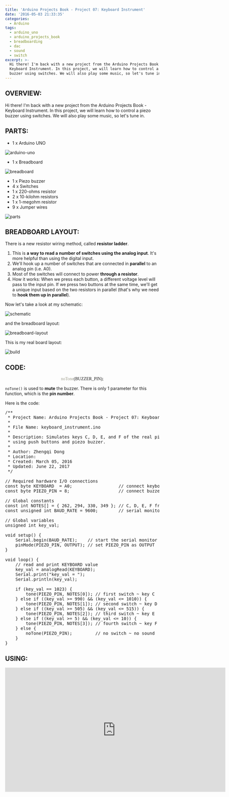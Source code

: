```yaml
---
title: 'Arduino Projects Book - Project 07: Keyboard Instrument'
date: '2016-05-03 21:33:35'
categories:
  - Arduino
tags:
  - arduino_uno
  - arduino_projects_book
  - breadboarding
  - dac
  - sound
  - switch
excerpt: >-
  Hi there! I'm back with a new project from the Arduino Projects Book -
  Keyboard Instrument. In this project, we will learn how to control a piezo
  buzzer using switches. We will also play some music, so let's tune in.
---
```


## **OVERVIEW:**

Hi there! I'm back with a new project from the Arduino Projects Book - Keyboard Instrument. In this project, we will learn how to control a piezo buzzer using switches. We will also play some music, so let's tune in.

## **PARTS:**

- 1 x Arduino UNO

![arduino-uno](/images/arduino-uno.jpg)

- 1 x Breadboard

![breadboard](/images/breadboard.jpg)

- 1 x Piezo buzzer
- 4 x Switches
- 1 x 220-ohms resistor
- 2 x 10-kilohm resistors
- 1 x 1-megohm resistor
- 9 x Jumper wires

![parts](/images/arduino-projects-book-project-07/parts.jpg)

## **BREADBOARD LAYOUT:**

There is a new resistor wiring method, called **resistor ladder**.

1. This is **a way to read a number of switches using the analog input**. It's more helpful than using the digital input.
2. We'll hook up a number of switches that are connected in **parallel** to an analog pin (i.e. A0).
3. Most of the switches will connect to power **through a resistor**.
4. How it works: When we press each button, a different voltage level will pass to the input pin. If we press two buttons at the same time, we'll get a unique input based on the two resistors in parallel (that's why we need to **hook them up in parallel**).

Now let's take a look at my schematic:

![schematic](/images/arduino-projects-book-project-07/schematic.png)

and the breadboard layout:

![breadboard-layout](/images/arduino-projects-book-project-07/breadboard-layout.jpg)

This is my real board layout:

![build](/images/arduino-projects-book-project-07/build.jpg)

## **CODE:**

<p align="center">
  <font face="consolas">
    <font color="9f9f8f">noTone</font>(BUZZER_PIN);
  </font>
</p>

`noTone()` is used to **mute** the buzzer. There is only 1 parameter for this function, which is the **pin number**.

Here is the code: 

<?prettify?>
<pre class="prettyprint cpp-html linenums">
/**
 * Project Name: Arduino Projects Book - Project 07: Keyboard Instrument
 *
 * File Name: keyboard_instrument.ino
 *
 * Description: Simulates keys C, D, E, and F of the real piano
 * using push buttons and piezo buzzer.
 *
 * Author: Zhengqi Dong
 * Location:  
 * Created: March 05, 2016
 * Updated: June 22, 2017
 */

// Required hardware I/O connections
const byte KEYBOARD  = A0;                  // connect keyboard to A0
const byte PIEZO_PIN = 8;                   // connect buzzer to 8

// Global constants
const int NOTES[] = { 262, 294, 330, 349 }; // C, D, E, F frequencies
const unsigned int BAUD_RATE = 9600;        // serial monitor's baud rate

// Global variables
unsigned int key_val;

void setup() {
    Serial.begin(BAUD_RATE);    // start the serial monitor
    pinMode(PIEZO_PIN, OUTPUT); // set PIEZO_PIN as OUTPUT
}

void loop() {
    // read and print KEYBOARD value
    key_val = analogRead(KEYBOARD);
    Serial.print("key_val = ");
    Serial.println(key_val);

    if (key_val == 1023) {
        tone(PIEZO_PIN, NOTES[0]); // first switch ~ key C
    } else if ((key_val >= 990) && (key_val <= 1010)) {
        tone(PIEZO_PIN, NOTES[1]); // second switch ~ key D
    } else if ((key_val >= 505) && (key_val <= 515)) {
        tone(PIEZO_PIN, NOTES[2]); // third switch ~ key E
    } else if ((key_val >= 5) && (key_val <= 10)) {
        tone(PIEZO_PIN, NOTES[3]); // fourth switch ~ key F
    } else {
        noTone(PIEZO_PIN);         // no switch ~ no sound
    }
}
</pre>

## **USING:**

<div class="embedded-video">
  <iframe width="720" height="405" src="https://www.youtube.com/embed/Qh331iU0kyU?list=PLt_UZum7NVtmFEVMdv4XH8TgXzJvzd78x" frameborder="0" allowfullscreen></iframe>
</div>

